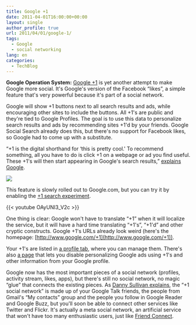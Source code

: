 ```yaml
---
title: Google +1
date: 2011-04-01T16:00:00+00:00
layout: single
author_profile: true
url: 2011/04/01/google-1/
tags:
  - Google
  - social networking
lang: en
categories: 
  - TechBlog
---
```

**Google Operation System:** [Google +1](http://googleblog.blogspot.com/2011/03/1s-right-recommendations-right-when-you.html) is yet another attempt to make Google more social. It's Google's version of the Facebook “likes”, a simple feature that's very powerful because it's part of a social network.

Google will show +1 buttons next to all search results and ads, while encouraging other sites to include the buttons. All +1's are public and they're tied to Google Profiles. The goal is to use this data to personalize search results and ads by recommending sites +1'd by your friends. Google Social Search already does this, but there's no support for Facebook likes, so Google had to come up with a substitute.

“+1 is the digital shorthand for &#8216;this is pretty cool.' To recommend something, all you have to do is click +1 on a webpage or ad you find useful. These +1's will then start appearing in Google's search results,” [explains Google](http://googleblog.blogspot.com/2011/03/1s-right-recommendations-right-when-you.html).

![](http://lh3.ggpht.com/_vaUVXcmC3OI/TZXvh1yWm_I/AAAAAAAADy8/C_ilIos0yv0/s1600-h/google-plus-one%5B3%5D.png)

This feature is slowly rolled out to Google.com, but you can try it by enabling the [+1 search experiment](http://www.google.com/experimental/index.html).

{{< youtube OAyUNI3_V2c >}}

One thing is clear: Google won't have to translate “+1” when it will localize the service, but it will have a hard time translating “+1's”, “+1'd” and other cryptic constructs. Google +1's URLs already look weird (here's the homepage: [http://www.google.com/+1](http://www.google.com/+1)).

Your +1's are listed in [a profile tab](https://profiles.google.com/me/plusones), where you can manage them. There's also [a page](https://profiles.google.com/+1/personalization/) that lets you disable personalizing Google ads using +1's and other information from your Google profile.

Google now has the most important pieces of a social network (profiles, activity stream, likes, apps), but there's still no social network, no magic “glue” that connects the existing pieces. As [Danny Sullivan explains](http://searchengineland.com/meet-1-googles-answer-to-the-facebook-like-button-70569), the “+1 social network” is made up of your Google Talk friends, the people from Gmail's “My contacts” group and the people you follow in Google Reader and Google Buzz, but you'll soon be able to connect other services like Twitter and Flickr. It's actually a meta social network, an artificial service that won't have too many enthusiastic users, just like [Friend Connect](http://www.google.com/friendconnect).
